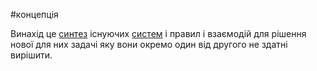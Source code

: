#концепція 

Винахід це [синтез](Синтез) існуючих [систем](Система) і правил і взаємодій для рішення нової  для них задачі яку вони окремо один від другого не здатні вирішити.

